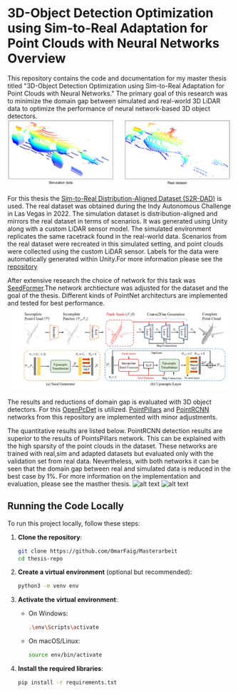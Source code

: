 # 3D-Object Detection Optimization using Sim-to-Real Adaptation for Point Clouds with Neural Networks Overview

This repository contains the code and documentation for my master thesis titled "3D-Object Detection Optimization using Sim-to-Real Adaptation for Point Clouds with Neural Networks." The primary goal of this research was to minimize the domain gap between simulated and real-world 3D LiDAR data to optimize the performance of neural network-based 3D object detectors.
![alt text](imgs/image.png)

For this thesis the [Sim-to-Real Distribution-Aligned Dataset (S2R-DAD)](https://github.com/TUMFTM/Sim2RealDistributionAlignedDataset) is used. The real dataset was obtained during the Indy Autonomous Challenge in Las Vegas in 2022. The simulation dataset is distribution-aligned and mirrors the real dataset in terms of scenarios. It was generated using Unity along with a custom LiDAR sensor model. The simulated environment replicates the same racetrack found in the real-world data. Scenarios from the real dataset were recreated in this simulated setting, and point clouds were collected using the custom LiDAR sensor. Labels for the data were automatically generated within Unity.For more information please see the [repository](https://github.com/TUMFTM/Sim2RealDistributionAlignedDataset)

After extensive research the choice of network for this task was [SeedFormer](https://arxiv.org/abs/2207.10315).The network archtiecture was adjusted for the dataset and the goal of the thesis. Different kinds of PointNet architecturs are implemented and tested for best performance.
![alt text](imgs/SeedFormer.png)

The results and reductions of domain gap is evaluated with 3D object detectors. For this [OpenPcDet](https://github.com/open-mmlab/OpenPCDet) is utilized. [PointPillars](https://arxiv.org/abs/1812.05784) and [PointRCNN](https://github.com/sshaoshuai/PointRCNN) networks from this repository are implemented with minor adjustments.

The quantitative results are listed below. PointRCNN detection results are superior to the results of PointsPillars network. This can be explained with the high sparsity of the point clouds in the dataset. These networks are trained with real,sim and adapted datasets but evaluated only with the validation set from real data. Nevertheless, with both networks it can be seen that the domain gap between real and simulated data is reduced in the best case by 1%. For more information on the implementation and evaluation, please see the masther thesis.
![alt text](imgs/PointRCNN.png)
![alt text](imgs/PointPillars.png)

## Running the Code Locally

To run this project locally, follow these steps:

1. **Clone the repository**:

   ```bash
   git clone https://github.com/OmarFaig/Masterarbeit
   cd thesis-repo
   ```

2. **Create a virtual environment** (optional but recommended):

   ```bash
   python3 -m venv env
   ```

3. **Activate the virtual environment**:

   - On Windows:
     ```bash
     .\env\Scripts\activate
     ```
   - On macOS/Linux:
     ```bash
     source env/bin/activate
     ```

4. **Install the required libraries**:

   ```bash
   pip install -r requirements.txt
   ```

